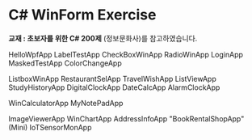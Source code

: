 # C# WinForm Exercise

__교재 : 초보자를 위한 C# 200제__ (정보문화사)를 참고하였습니다.</br>

HelloWpfApp
LabelTestApp
CheckBoxWinApp
RadioWinApp
LoginApp
MaskedTestApp
ColorChangeApp

ListboxWinApp
RestaurantSelApp
TravelWishApp
ListViewApp
StudyHistoryApp
DigitalClockApp
DateCalcApp
AlarmClockApp

WinCalculatorApp
MyNotePadApp

ImageViewerApp
WinChartApp
AddressInfoApp
"BookRentalShopApp" (Mini)
IoTSensorMonApp
